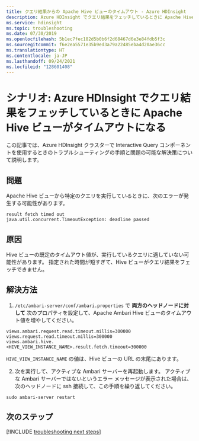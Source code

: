```yaml
---
title: クエリ結果からの Apache Hive ビューのタイムアウト - Azure HDInsight
description: Azure HDInsight でクエリ結果をフェッチしているときに Apache Hive ビューがタイムアウトになる
ms.service: hdinsight
ms.topic: troubleshooting
ms.date: 07/30/2019
ms.openlocfilehash: 5b1ec7fec182d5b0b6f2d68467d6e3e84fdb5f3c
ms.sourcegitcommit: f6e2ea5571e35b9ed3a79a22485eba4d20ae36cc
ms.translationtype: HT
ms.contentlocale: ja-JP
ms.lasthandoff: 09/24/2021
ms.locfileid: "128601408"
---
```

# <a name="scenario-apache-hive-view-times-out-when-fetching-a-query-result-in-azure-hdinsight"></a>シナリオ: Azure HDInsight でクエリ結果をフェッチしているときに Apache Hive ビューがタイムアウトになる

この記事では、Azure HDInsight クラスターで Interactive Query コンポーネントを使用するときのトラブルシューティングの手順と問題の可能な解決策について説明します。

## <a name="issue"></a>問題

Apache Hive ビューから特定のクエリを実行しているときに、次のエラーが発生する可能性があります。

```
result fetch timed out
java.util.concurrent.TimeoutException: deadline passed
```

## <a name="cause"></a>原因

Hive ビューの既定のタイムアウト値が、実行しているクエリに適していない可能性があります。 指定された時間が短すぎて、Hive ビューがクエリ結果をフェッチできません。

## <a name="resolution"></a>解決方法

1. `/etc/ambari-server/conf/ambari.properties` で **両方のヘッドノードに対して** 次のプロパティを設定して、Apache Ambari Hive ビューのタイムアウト値を増やしてください。
  ```
  views.ambari.request.read.timeout.millis=300000
  views.request.read.timeout.millis=300000
  views.ambari.hive.<HIVE_VIEW_INSTANCE_NAME>.result.fetch.timeout=300000
  ```
  `HIVE_VIEW_INSTANCE_NAME` の値は、Hive ビューの URL の末尾にあります。

2. 次を実行して、アクティブな Ambari サーバーを再起動します。 アクティブな Ambari サーバーではないというエラー メッセージが表示された場合は、次のヘッドノードに ssh 接続して、この手順を繰り返してください。
  ```
  sudo ambari-server restart
  ```

## <a name="next-steps"></a>次のステップ

[!INCLUDE [troubleshooting next steps](../includes/hdinsight-troubleshooting-next-steps.md)]
